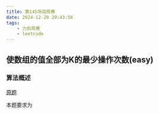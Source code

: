 ```yaml
---
title: 第145场双周赛
date: 2024-12-20 20:43:58
tags:
    - 力扣周赛
    - leetcode
---
```


## 使数组的值全部为K的最少操作次数(easy)
### 算法概述
[原题](https://leetcode.cn/problems/minimum-operations-to-make-array-values-equal-to-k/)

本题要求为

 
